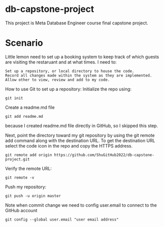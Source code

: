 # db-capstone-project
This project is Meta Database Engineer course final capstone project. 
# Scenario
Little lemon need to set up a booking system to keep track of which guests are visiting the restaruant and at what times. I need to:

    Set up a repository, or local directory to house the code.  
    Record all changes made within the system as they are implemented.  
    Allow other to view, review and add to my code.

How to use Git to set up a repository:
Initialize the repo using:

    git init
Create a readme.md file 

    git add readme.md
because I created readme.md file directly in GitHub, so I skipped this step.

Next, point the directory toward my git repository by using the git remote add command along with the destination URL. 
To get the destination URL select the code icon in the repo and copy the HTTPS address.

    git remote add origin https://github.com/ShuGitHub2022/db-capstone-project.git
Verify the remote URL:

    git remote -v
    
Push my repository:

    git push -u origin master

Note when commit change we need to config user.email to connect to the GitHub account

    git config --global user.email "user email address"
